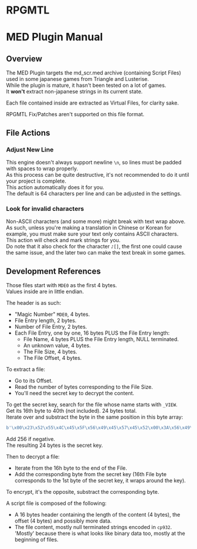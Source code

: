 # RPGMTL  
  
# MED Plugin Manual  
  
## Overview  
  
The MED Plugin targets the md_scr.med archive (containing Script Files) used in some japanese games from Triangle and Lusterise.  
While the plugin is mature, it hasn't been tested on a lot of games.  
It **won't** extract non-japanese strings in its current state.  
  
Each file contained inside are extracted as Virtual Files, for clarity sake.  
  
RPGMTL Fix/Patches aren't supported on this file format.  
  
## File Actions  
  
### Adjust New Line  
  
This engine doesn't always support newline `\n`, so lines must be padded with spaces to wrap properly.  
As this process can be quite destructive, it's not recommended to do it until your project is complete.  
This action automatically does it for you.  
The default is 64 characters per line and can be adjusted in the settings.  
  
### Look for invalid characters  
  
Non-ASCII characters (and some more) might break with text wrap above.  
As such, unless you're making a translation in Chinese or Korean for example, you must make sure your text only contains ASCII characters.  
This action will check and mark strings for you.  
Do note that it also check for the character `♪[]`, the first one could cause the same issue, and the later two can make the text break in some games.  
  
## Development References  
  
Those files start with `MDE0` as the first 4 bytes.  
Values inside are in little endian.  
  
The header is as such:  
- "Magic Number" `MDE0`, 4 bytes.  
- File Entry length, 2 bytes.  
- Number of File Entry, 2 bytes.  
- Each File Entry, one by one, 16 bytes PLUS the File Entry length:
    - File Name, 4 bytes PLUS the File Entry length, NULL terminated.  
    - An unknown value, 4 bytes.  
    - The File Size, 4 bytes.  
    - The File Offset, 4 bytes.  
  
To extract a file:  
- Go to its Offset.  
- Read the number of bytes corresponding to the File Size.  
- You'll need the secret key to decrypt the content.  
  
To get the secret key, search for the file whose name starts with `_VIEW`.  
Get its 16th byte to 40th (not included). 24 bytes total.  
Iterate over and substract the byte in the same position in this byte array:  
```python
b'\x00\x23\x52\x55\x4C\x45\x5F\x56\x49\x45\x57\x45\x52\x00\x3A\x56\x49\x45\x57\x5F\x30\x00\x7B\x00'
```
Add 256 if negative.  
The resulting 24 bytes is the secret key.  
  
Then to decrypt a file:  
- Iterate from the 16h byte to the end of the File.  
- Add the corresponding byte from the secret key (16th File byte corresponds to the 1st byte of the secret key, it wraps around the key).  
  
To encrypt, it's the opposite, substract the corresponding byte.  
  
A script file is composed of the following:  
- A 16 bytes header containing the length of the content (4 bytes), the offset (4 bytes) and possibly more data.  
- The file content, mostly null terminated strings encoded in `cp932`. 'Mostly' because there is what looks like binary data too, mostly at the beginning of files.  
  